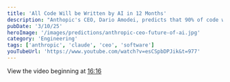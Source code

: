 ```yaml
---
title: 'All Code Will be Written by AI in 12 Months'
description: "Anthopic's CEO, Dario Amodei, predicts that 90% of code will be written by AI by September, 2025. And that essentially all code will be written by AI by March, 2026."
pubDate: '3/10/25'
heroImage: '/images/predictions/anthropic-ceo-future-of-ai.jpg'
category: 'Engineering'
tags: ['anthropic', 'claude', 'ceo', 'software']
youTubeUrl: 'https://www.youtube.com/watch?v=esCSpbDPJik&t=977'
---
```


View the video beginning at [16:16](https://youtu.be/esCSpbDPJik?t=977)
